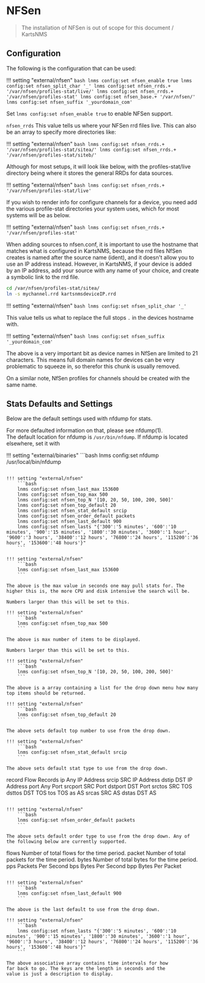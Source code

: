 # NFSen

> The installation of NFSen is out of scope for this document / KartsNMS

## Configuration

The following is the configuration that can be used:

!!! setting "external/nfsen"
    ```bash
    lnms config:set nfsen_enable true
    lnms config:set nfsen_split_char '_'
    lnms config:set nfsen_rrds.+ '/var/nfsen/profiles-stat/live/'
    lnms config:set nfsen_rrds.+ '/var/nfsen/profiles-stat'
    lnms config:set nfsen_base.+ '/var/nfsen/'
    lnms config:set nfsen_suffix '_yourdomain_com'
    ```

Set `lnms config:set nfsen_enable true` to enable NFSen support.

`nfsen_rrds` This value tells us where your NFSen rrd files
live. This can also be an array to specify more directories like:

!!! setting "external/nfsen"
    ```bash
    lnms config:set nfsen_rrds.+ '/var/nfsen/profiles-stat/sitea/'
    lnms config:set nfsen_rrds.+ '/var/nfsen/profiles-stat/siteb/'
    ```

Although for most setups, it will look like below, with the
profiles-stat/live directory being where it stores the general RRDs
for data sources.

!!! setting "external/nfsen"
    ```bash
    lnms config:set nfsen_rrds.+ '/var/nfsen/profiles-stat/live'
    ```

If you wish to render info for configure channels for a device, you
need add the various profile-stat directories your system uses, which
for most systems will be as below.

!!! setting "external/nfsen"
    ```bash
    lnms config:set nfsen_rrds.+ '/var/nfsen/profiles-stat'
    ```

When adding sources to nfsen.conf, it is important to use the hostname
that matches what is configured in KartsNMS, because the rrd files
NfSen creates is named after the source name (ident), and it doesn't
allow you to use an IP address instead. However, in KartsNMS, if your
device is added by an IP address, add your source with any name of
your choice, and create a symbolic link to the rrd file.

```bash
cd /var/nfsen/profiles-stat/sitea/
ln -s mychannel.rrd kartsnmsdeviceIP.rrd
```

!!! setting "external/nfsen"
    ```bash
    lnms config:set nfsen_split_char '_'
    ```

This value tells us what to replace the full stops `.` in the devices
hostname with.

!!! setting "external/nfsen"
    ```bash
    lnms config:set nfsen_suffix '_yourdomain_com'
    ```

The above is a very important bit as device names in NfSen are limited
to 21 characters. This means full domain names for devices can be very
problematic to squeeze in, so therefor this chunk is usually removed.

On a similar note, NfSen profiles for channels should be created with
the same name.

## Stats Defaults and Settings

Below are the default settings used with nfdump for stats.

For more defaulted information on that, please see nfdump(1).  
The default location for nfdump is `/usr/bin/nfdump`. If nfdump
is located elsewhere, set it with

!!! setting "external/binaries"
    ```bash
    lnms config:set nfdump /usr/local/bin/nfdump
```

!!! setting "external/nfsen"
    ```bash
    lnms config:set nfsen_last_max 153600
    lnms config:set nfsen_top_max 500
    lnms config:set nfsen_top_N '[10, 20, 50, 100, 200, 500]'
    lnms config:set nfsen_top_default 20
    lnms config:set nfsen_stat_default srcip
    lnms config:set nfsen_order_default packets
    lnms config:set nfsen_last_default 900
    lnms config:set nfsen_lasts "{'300':'5 minutes', '600':'10 minutes', '900':'15 minutes', '1800':'30 minutes', '3600':'1 hour', '9600':'3 hours', '38400':'12 hours', '76800':'24 hours', '115200':'36 hours', '153600':'48 hours'}"
    ```

!!! setting "external/nfsen"
    ```bash
    lnms config:set nfsen_last_max 153600
    ```

The above is the max value in seconds one may pull stats for. The
higher this is, the more CPU and disk intensive the search will be.

Numbers larger than this will be set to this.

!!! setting "external/nfsen"
    ```bash
    lnms config:set nfsen_top_max 500
    ```

The above is max number of items to be displayed.

Numbers larger than this will be set to this.

!!! setting "external/nfsen"
    ```bash
    lnms config:set nfsen_top_N '[10, 20, 50, 100, 200, 500]'
    ```

The above is a array containing a list for the drop down menu how many
top items should be returned.

!!! setting "external/nfsen"
    ```bash
    lnms config:set nfsen_top_default 20
    ```

The above sets default top number to use from the drop down.

!!! setting "external/nfsen"
    ```bash
    lnms config:set nfsen_stat_default srcip
    ```

The above sets default stat type to use from the drop down.

```
record   Flow Records
ip       Any IP Address
srcip    SRC IP Address
dstip    DST IP Address
port     Any Port
srcport  SRC Port
dstport  DST Port
srctos   SRC TOS
dsttos   DST TOS
tos      TOS
as       AS
srcas    SRC AS
dstas    DST AS
```

!!! setting "external/nfsen"
    ```bash
    lnms config:set nfsen_order_default packets
    ```

The above sets default order type to use from the drop down. Any of
the following below are currently supported.

```
flows    Number of total flows for the time period.
packet   Number of total packets for the time period.
bytes    Number of total bytes for the time period.
pps      Packets Per Second
bps      Bytes Per Second
bpp      Bytes Per Packet
```

!!! setting "external/nfsen"
    ```bash
    lnms config:set nfsen_last_default 900
    ```

The above is the last default to use from the drop down.

!!! setting "external/nfsen"
    ```bash
    lnms config:set nfsen_lasts "{'300':'5 minutes', '600':'10 minutes', '900':'15 minutes', '1800':'30 minutes', '3600':'1 hour', '9600':'3 hours', '38400':'12 hours', '76800':'24 hours', '115200':'36 hours', '153600':'48 hours'}"
    ```

The above associative array contains time intervals for how
far back to go. The keys are the length in seconds and the
value is just a description to display.

